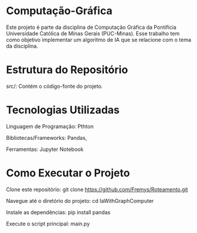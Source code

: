 # Computação-Gráfica
Este projeto é parte da disciplina de Computação Gráfica da Pontifícia Universidade Católica de Minas Gerais (PUC-Minas). Esse trabalho tem como objetivo implementar um algoritmo de IA que se relacione com o tema da disciplina.

# Estrutura do Repositório
src/: Contém o código-fonte do projeto.

# Tecnologias Utilizadas
Linguagem de Programação: Pthton

Bibliotecas/Frameworks: Pandas, 

Ferramentas: Jupyter Notebook

# Como Executar o Projeto
Clone este repositório: git clone https://github.com/Fremys/Roteamento.git

Navegue até o diretório do projeto: cd IaWithGraphComputer

Instale as dependências: pip install pandas

Execute o script principal: main.py
